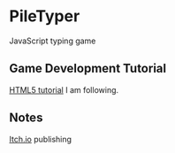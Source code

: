 # PileTyper
JavaScript typing game

## Game Development Tutorial
[HTML5 tutorial](https://spicyyoghurt.com/tutorials/html5-javascript-game-development/develop-a-html5-javascript-game) I am following.

## Notes
[Itch.io](https://itch.io/docs/creators/html5#:~:text=itch.io%20supports%20running%20HTML,about%20uploading%20files%20anywhere%20else.) publishing
